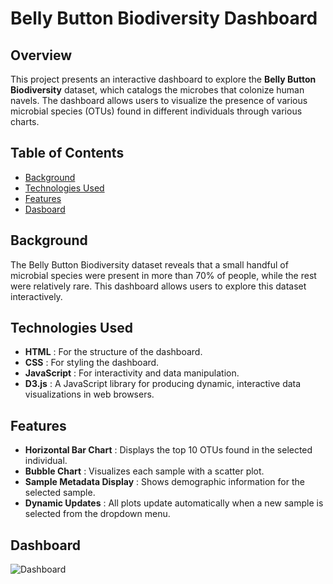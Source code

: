 
# Belly Button Biodiversity Dashboard

## Overview

This project presents an interactive dashboard to explore the **Belly Button Biodiversity** dataset, which catalogs the microbes that colonize human navels. The dashboard allows users to visualize the presence of various microbial species (OTUs) found in different individuals through various charts.

## Table of Contents

* [Background](#background)
* [Technologies Used](#technologies-used)
* [Features](#features)
* [Dasboard](#dashboard)

## Background

The Belly Button Biodiversity dataset reveals that a small handful of microbial species were present in more than 70% of people, while the rest were relatively rare. This dashboard allows users to explore this dataset interactively.

## Technologies Used

* **HTML** : For the structure of the dashboard.
* **CSS** : For styling the dashboard.
* **JavaScript** : For interactivity and data manipulation.
* **D3.js** : A JavaScript library for producing dynamic, interactive data visualizations in web browsers.

## Features

* **Horizontal Bar Chart** : Displays the top 10 OTUs found in the selected individual.
* **Bubble Chart** : Visualizes each sample with a scatter plot.
* **Sample Metadata Display** : Shows demographic information for the selected sample.
* **Dynamic Updates** : All plots update automatically when a new sample is selected from the dropdown menu.

## Dashboard
![Dashboard](../module14-dashboard.png)